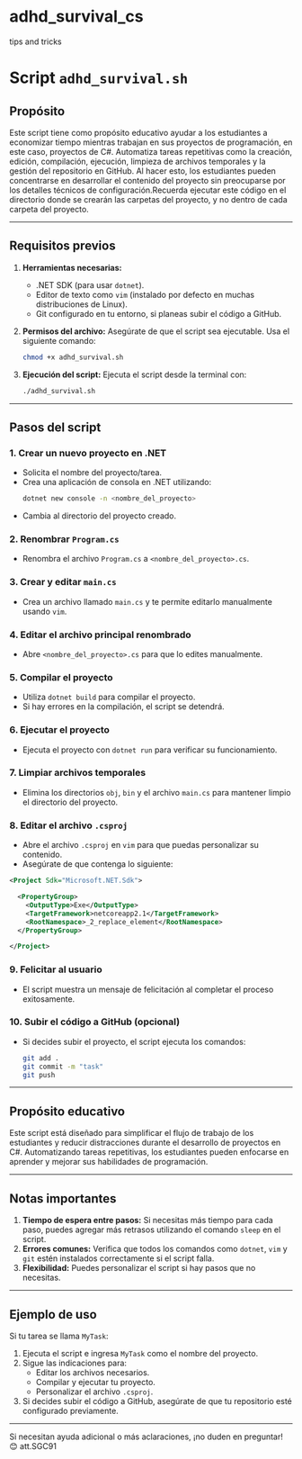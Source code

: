 # adhd_survival_cs
tips and tricks 

# Script `adhd_survival.sh`

## Propósito

Este script tiene como propósito educativo ayudar a los estudiantes a economizar tiempo mientras trabajan en sus proyectos de programación, en este caso, proyectos de C#. Automatiza tareas repetitivas como la creación, edición, compilación, ejecución, limpieza de archivos temporales y la gestión del repositorio en GitHub. Al hacer esto, los estudiantes pueden concentrarse en desarrollar el contenido del proyecto sin preocuparse por los detalles técnicos de configuración.Recuerda ejecutar este código en el directorio donde se crearán las carpetas del proyecto, y no dentro de cada carpeta del proyecto.

---

## Requisitos previos

1. **Herramientas necesarias:**
   - .NET SDK (para usar `dotnet`).
   - Editor de texto como `vim` (instalado por defecto en muchas distribuciones de Linux).
   - Git configurado en tu entorno, si planeas subir el código a GitHub.

2. **Permisos del archivo:**
   Asegúrate de que el script sea ejecutable. Usa el siguiente comando:
   ```bash
   chmod +x adhd_survival.sh
   ```

3. **Ejecución del script:**
   Ejecuta el script desde la terminal con:
   ```bash
   ./adhd_survival.sh
   ```

---

## Pasos del script

### 1. Crear un nuevo proyecto en .NET
- Solicita el nombre del proyecto/tarea.
- Crea una aplicación de consola en .NET utilizando:
  ```bash
  dotnet new console -n <nombre_del_proyecto>
  ```
- Cambia al directorio del proyecto creado.

### 2. Renombrar `Program.cs`
- Renombra el archivo `Program.cs` a `<nombre_del_proyecto>.cs`.

### 3. Crear y editar `main.cs`
- Crea un archivo llamado `main.cs` y te permite editarlo manualmente usando `vim`.

### 4. Editar el archivo principal renombrado
- Abre `<nombre_del_proyecto>.cs` para que lo edites manualmente.

### 5. Compilar el proyecto
- Utiliza `dotnet build` para compilar el proyecto.
- Si hay errores en la compilación, el script se detendrá.

### 6. Ejecutar el proyecto
- Ejecuta el proyecto con `dotnet run` para verificar su funcionamiento.

### 7. Limpiar archivos temporales
- Elimina los directorios `obj`, `bin` y el archivo `main.cs` para mantener limpio el directorio del proyecto.

### 8. Editar el archivo `.csproj`
- Abre el archivo `.csproj` en `vim` para que puedas personalizar su contenido.
- Asegúrate de que contenga lo siguiente:

```xml
<Project Sdk="Microsoft.NET.Sdk">

  <PropertyGroup>
    <OutputType>Exe</OutputType>
    <TargetFramework>netcoreapp2.1</TargetFramework>
    <RootNamespace>_2_replace_element</RootNamespace>
  </PropertyGroup>

</Project>
```

### 9. Felicitar al usuario
- El script muestra un mensaje de felicitación al completar el proceso exitosamente.

### 10. Subir el código a GitHub (opcional)
- Si decides subir el proyecto, el script ejecuta los comandos:
  ```bash
  git add .
  git commit -m "task"
  git push
  ```

---

## Propósito educativo

Este script está diseñado para simplificar el flujo de trabajo de los estudiantes y reducir distracciones durante el desarrollo de proyectos en C#. Automatizando tareas repetitivas, los estudiantes pueden enfocarse en aprender y mejorar sus habilidades de programación.

---

## Notas importantes

1. **Tiempo de espera entre pasos:** Si necesitas más tiempo para cada paso, puedes agregar más retrasos utilizando el comando `sleep` en el script.
2. **Errores comunes:** Verifica que todos los comandos como `dotnet`, `vim` y `git` estén instalados correctamente si el script falla.
3. **Flexibilidad:** Puedes personalizar el script si hay pasos que no necesitas.

---

## Ejemplo de uso

Si tu tarea se llama `MyTask`:
1. Ejecuta el script e ingresa `MyTask` como el nombre del proyecto.
2. Sigue las indicaciones para:
   - Editar los archivos necesarios.
   - Compilar y ejecutar tu proyecto.
   - Personalizar el archivo `.csproj`.
3. Si decides subir el código a GitHub, asegúrate de que tu repositorio esté configurado previamente.

---

Si necesitan ayuda adicional o más aclaraciones, ¡no duden en preguntar! 😊
att.SGC91
